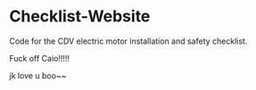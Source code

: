 # Checklist-Website
Code for the CDV electric motor installation and safety checklist.

Fuck off Caio!!!!!

jk love u boo~~
